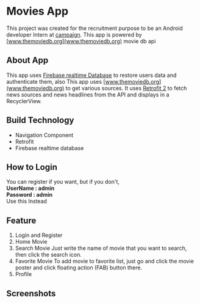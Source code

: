 # Movies App
This project was created for the recruitment purpose to be an Android developer Intern at [campaign](http://campaign.com/team).
This app is powered by [www.themoviedb.org](www.themoviedb.org) movie db api

## About App
This app uses [Firebase realtime Database](https://firebase.google.com/) to restore users data and authenticate them, also This app uses [www.themoviedb.org](www.themoviedb.org) to get various sources.
It uses [Retrofit 2](http://square.github.io/retrofit/) to fetch news sources and news headlines from the API and displays in a RecyclerView.
## Build Technology
- Navigation Component
- Retrofit
- Firebase realtime database
## How to Login
You can register if you want, but if you don't, <br />
**UserName : admin**<br />
**Password : admin**<br />
Use this Instead
## Feature
1. Login and Register
2. Home Movie
3. Search Movie
Just write the name of movie that you want to search, then click the search icon.
4. Favorite Movie
To add movie to favorite list, just go and click the movie poster and click floating action (FAB) button there. 
5. Profile
## Screenshots

